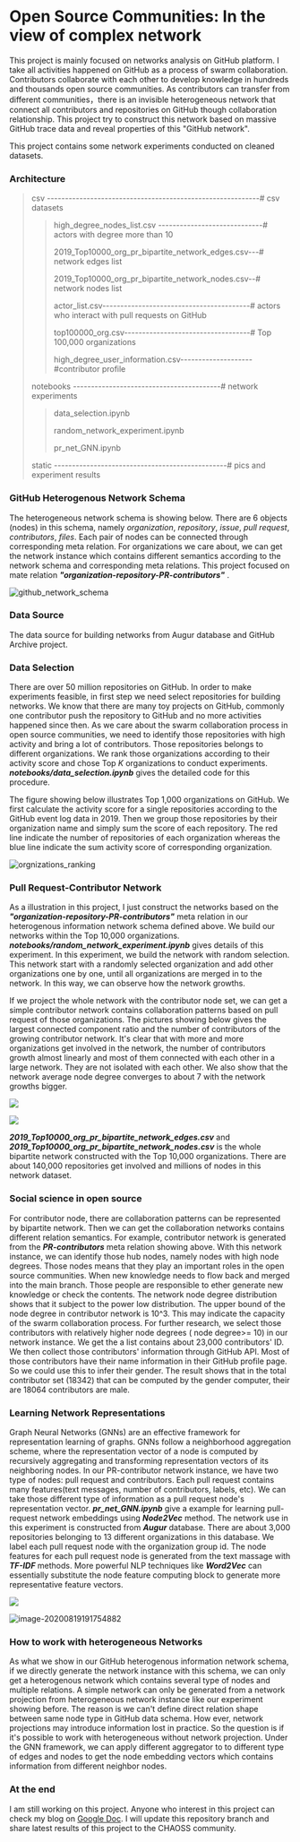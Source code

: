 # Open Source  Communities: In the view of complex network

This project is mainly focused on networks analysis on GitHub platform.  I take all activities happened on GitHub as a process of swarm collaboration.  Contributors  collaborate with each other to develop knowledge in hundreds and thousands open source communities. As contributors can transfer from different communities，there is an invisible heterogeneous network  that connect all contributors and repositories on GitHub though collaboration relationship.  This project try to construct this network based on massive GitHub trace data and reveal properties of this "GitHub network". 

This project contains some  network experiments conducted on cleaned datasets.  

### Architecture

> csv	-----------------------------------------------------------# csv datasets
>
> > high_degree_nodes_list.csv -----------------------------# actors with degree more than 10						
> >
> > 2019_Top10000_org_pr_bipartite_network_edges.csv---# network edges list
> >
> > 2019_Top10000_org_pr_bipartite_network_nodes.csv--# network nodes list
> >
> > actor_list.csv-----------------------------------------# actors who interact with pull requests on GitHub
> >
> > top100000_org.csv-----------------------------------# Top 100,000 organizations
> >
> > high_degree_user_information.csv--------------------#contributor profile
> 
> notebooks -----------------------------------------# network experiments
>
> > data_selection.ipynb
>>
> > random_network_experiment.ipynb
> >
> > pr_net_GNN.ipynb
> >
> 
> static ------------------------------------------------# pics and experiment results



### GitHub Heterogenous Network Schema

The heterogeneous network schema is showing below.  There are 6 objects (nodes) in this schema,  namely *organization*, *repository*, *issue*, *pull request*, *contributors*,  *files*. Each pair of nodes can be connected through corresponding meta relation.  For organizations we care about, we can get the network instance which contains different semantics according to the network schema and corresponding meta relations.  This project focused on mate relation ***"organization-repository-PR-contributors"*** .

![github_network_schema](./static/pics/Github_network_schema.png)

### Data Source

The data source for building networks from Augur database and GitHub Archive project.

### Data Selection 

There are over 50 million repositories on GitHub. In order to make experiments feasible, in first step we need select  repositories for building networks.  We know that there are many toy projects on GitHub, commonly one contributor push the repository to GitHub and no more activities happened since then. As we care about the swarm collaboration process in open source communities, we need to identify those repositories with high activity and bring a lot of contributors.  Those repositories belongs to different organizations. We rank those organizations according to their activity score and chose Top *K*  organizations to conduct experiments.  ***notebooks/data_selection.ipynb***  gives the detailed code for this procedure.  

The figure showing below illustrates Top 1,000 organizations on GitHub. We first calculate the activity score for a single repositories according to the GitHub event log data in 2019. Then we group  those repositories by their organization name and simply sum the score of each repository.  The red line indicate the number of repositories of each organization whereas the blue line indicate the sum  activity score of corresponding organization. 

![orgnizations_ranking](./static/pics/orgnization_ranking.png)

### Pull Request-Contributor Network

As a illustration in this project, I just construct the networks based on the ***"organization-repository-PR-contributors"***  meta relation in our  heterogenous information network schema defined above.  We build our networks within the Top 10,000 organizations. ***notebooks/random_network_experiment.ipynb*** gives details of this experiment. In this experiment, we build the network with random selection. This network start with a randomly selected organization and add other organizations one by one,  until all organizations are merged in to the network. In this way, we can observe how the network growths.  

If we project the whole network with the contributor node set, we can get a simple contributor network contains collaboration patterns based on pull request of those organizations. The pictures showing below gives the largest connected component ratio and the number of contributors of  the growing contributor network.  It's clear that with more and more organizations get involved in the network, the number of contributors growth almost linearly and most of them connected with each other in a large network. They are not isolated with each other. We also show that the network average node degree converges to about 7 with the network growths bigger.

![](./static/pics/contributor_network_lcc.png)

![](./static/pics/contributor_network_noc.png)

***2019_Top10000_org_pr_bipartite_network_edges.csv*** and ***2019_Top10000_org_pr_bipartite_network_nodes.csv*** is the whole bipartite network constructed with the Top 10,000 organizations. There are about 140,000 repositories get involved and millions of nodes in this network dataset. 

### Social science in open source

For contributor node, there are collaboration patterns can be represented by bipartite network. Then we can get the collaboration networks contains different relation semantics. For example,  contributor network is generated from the ***PR-contributors*** meta relation showing above.  With this network instance,  we can identify those hub nodes, namely nodes with high node degrees.  Those nodes means that they play an important roles in the open source communities. When new knowledge needs to flow back and merged into the main branch. Those people are responsible to ether generate new knowledge or check the contents.  The network node degree distribution shows that it subject to the power low distribution. The upper bound of the node degree in contributor network is 10^3. This may indicate the capacity  of the swarm collaboration process. For further research, we select those contributors with relatively higher node degrees ( node degree>= 10) in our network instance.  We get the a list contains about 23,000 contributors' ID. We then collect those contributors' information through GitHub API. Most of those contributors have their name information in their GitHub profile page. So we could use this to infer their gender.  The result shows that in the total contributor set (18342) that can be computed by the gender computer, their are 18064 contributors are male.

###  Learning Network Representations

Graph Neural Networks (GNNs) are an effective framework for representation learning of graphs. GNNs follow a neighborhood aggregation scheme, where the representation vector of a node is computed by recursively aggregating and transforming representation vectors of its neighboring nodes.  In our PR-contributor network instance, we have two type of nodes: pull request and contributors. Each pull request contains many features(text messages, number of contributors, labels, etc). We can take those different type of information  as a pull request node's representation vector. ***pr_net_GNN.ipynb*** give a example for learning pull-request network embeddings using ***Node2Vec*** method. The network use in this experiment is constructed from ***Augur*** database. There are about 3,000 repositories belonging to 13 different organizations in this database. We label each pull request node with the organization group id. The node features for each pull request node is generated from the  text massage with ***TF-IDF*** methods. More powerful NLP techniques like ***Word2Vec*** can essentially substitute the node feature computing block to generate more representative feature vectors.

![](./static/pics/GNN_architecture.png)

![image-20200819191754882](./static/pics/GNN_rooted_sub_tree.png)

### How to work with heterogeneous Networks

As what we show in our GitHub heterogenous information network schema, if we directly generate the network instance  with this schema, we can only get a heterogenous network which contains several type of nodes and multiple relations. A simple network can only be generated from a network projection from heterogeneous network instance like our experiment showing before.  The reason is we can't define direct relation shape between same node type in GitHub data schema. How ever, network projections may introduce information lost in practice.  So the question is if it's possible to work with heterogeneous without  network projection.   Under the GNN framework, we can apply different aggregator to  to different type of edges and nodes to get the node embedding vectors which contains information from different neighbor nodes.

### At the end

I am still working on this project. Anyone who interest in this project can check my blog  on [Google Doc](https://docs.google.com/document/d/1xin-pDauXMEqYGYSi67g4536v40h89tUGPaQ7zlGHbo/edit). I will update this repository branch and share latest results of this project to the CHAOSS community.



